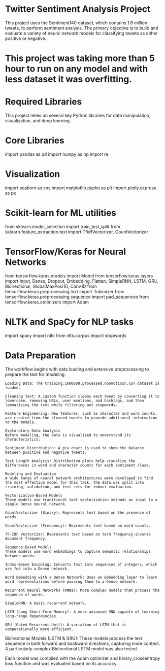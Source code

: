 # Twitter Sentiment Analysis Project
  This project uses the Sentiment140 dataset, which contains 1.6 million tweets, to perform sentiment analysis. The primary objective is to build and evaluate a variety of neural network models for classifying       tweets as either positive or negative.

# This project was taking more than 5 hour to run on any model and with less dataset it was overfitting.

# Required Libraries
  This project relies on several key Python libraries for data manipulation, visualization, and deep learning.

# Core Libraries
  import pandas as pd
  import numpy as np
  import re

# Visualization
  import seaborn as sns
  import matplotlib.pyplot as plt
  import plotly.express as px

# Scikit-learn for ML utilities
  from sklearn.model_selection import train_test_split
  from sklearn.feature_extraction.text import TfidfVectorizer, CountVectorizer

# TensorFlow/Keras for Neural Networks
  from tensorflow.keras.models import Model
  from tensorflow.keras.layers import Input, Dense, Dropout, Embedding, Flatten, SimpleRNN, LSTM, GRU, Bidirectional, GlobalMaxPool1D, Conv1D
  from tensorflow.keras.preprocessing.text import Tokenizer
  from tensorflow.keras.preprocessing.sequence import pad_sequences
  from tensorflow.keras.optimizers import Adam

# NLTK and SpaCy for NLP tasks
  import spacy
  import nltk
  from nltk.corpus import stopwords

# Data Preparation
  The workflow begins with data loading and extensive preprocessing to prepare the text for modeling.

    Loading Data: The training.1600000.processed.noemoticon.csv dataset is loaded.
    
    Cleaning Text: A custom function cleans each tweet by converting it to lowercase, removing URLs, user mentions, and hashtags, and then lemmatizing the text while filtering out stopwords.
    
    Feature Engineering: New features, such as character and word counts, are created from the cleaned tweets to provide additional information to the models.
    
    Exploratory Data Analysis
    Before modeling, the data is visualized to understand its characteristics:
    
    Sentiment Distribution: A pie chart is used to show the balance between positive and negative tweets.
    
    Text Length Analysis: Distribution plots help visualize the differences in word and character counts for each sentiment class.
    
    Modeling and Evaluation
    A wide range of neural network architectures were developed to find the most effective model for this task. The data was split into training, validation, and test sets for robust evaluation.
    
    Vectorization-Based Models
    These models use traditional text vectorization methods as input to a simple Dense neural network.
    
    CountVectorizer (Binary): Represents text based on the presence of words.
    
    CountVectorizer (Frequency): Represents text based on word counts.
    
    TF-IDF Vectorizer: Represents text based on term frequency-inverse document frequency.
    
    Sequence-Based Models
    These models use word embeddings to capture semantic relationships between words.
    
    Index-Based Encoding: Converts text into sequences of integers, which are fed into a Dense network.
    
    Word Embedding with a Dense Network: Uses an Embedding layer to learn word representations before passing them to a Dense network.
    
    Recurrent Neural Networks (RNNs): More complex models that process the sequence of words.
    
    SimpleRNN: A basic recurrent network.
    
    LSTM (Long Short-Term Memory): A more advanced RNN capable of learning long-range dependencies.
    
    GRU (Gated Recurrent Unit): A variation of LSTM that is computationally more efficient.

Bidirectional Models (LSTM & GRU): These models process the text sequence in both forward and backward directions, capturing more context. A particularly complex Bidirectional LSTM model was also tested.

Each model was compiled with the Adam optimizer and binary_crossentropy loss function and was evaluated based on its accuracy.
